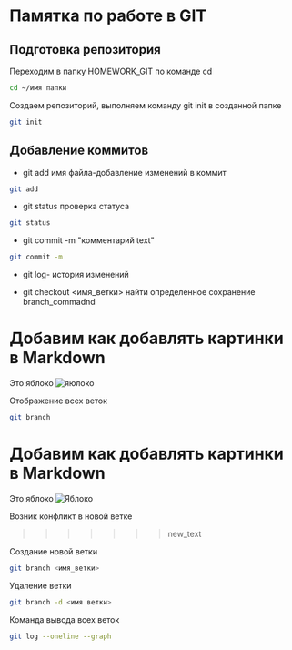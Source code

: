 # Памятка по работе в GIT

## Подготовка репозитория

Переходим в папку HOMEWORK_GIT по команде cd

```sh
cd ~/имя папки
```

Создаем репозиторий, выполняем команду git init в созданной папке 
```sh
git init
```

## Добавление коммитов


* git add имя файла-добавление изменений в коммит

```sh
git add 
```

* git status проверка статуса

```sh
git status
```

* git commit -m "комментарий text"

```sh
git commit -m
```

* git log- история изменений

* git checkout <имя_ветки> найти определенное сохранение
branch_commadnd

# Добавим как добавлять картинки в Markdown #

Это яблоко
![яюлоко](apple.jpeg)

Отображение всех веток

```sh
git branch
```

# Добавим как добавлять картинки в Markdown #

Это яблоко
![Яблоко](apple.jpeg)

Возник конфликт в новой ветке

>>>>>>> new_text

Создание новой ветки

```sh
git branch <имя_ветки>
```

Удаление ветки

```sh
git branch -d <имя ветки>
```

Команда вывода всех веток

```sh
git log --oneline --graph
```
